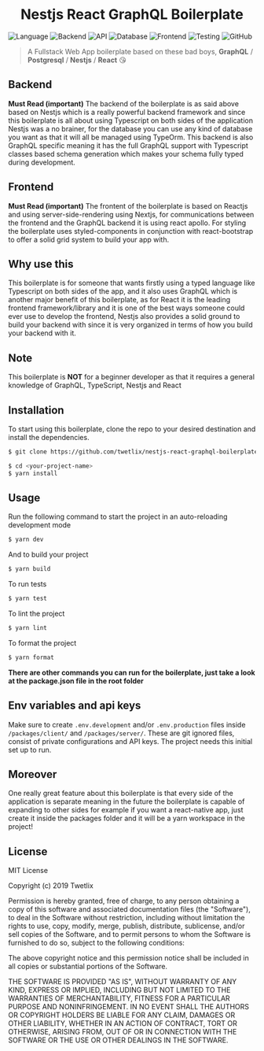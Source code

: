 <h1 align="center">
  Nestjs React GraphQL Boilerplate
</h1>

![Language](https://img.shields.io/badge/language-TypeScript-blue.svg)
![Backend](https://img.shields.io/badge/backend-Nestjs-e0224e.svg)
![API](https://img.shields.io/badge/api-GraphQL-e535ab.svg)
![Database](https://img.shields.io/badge/database-TypeOrm-fb0902.svg)
![Frontend](https://img.shields.io/badge/frontend-Nextjs-0f70f3.svg)
![Testing](https://img.shields.io/badge/testing-Jest-954058.svg)
![GitHub](https://img.shields.io/github/license/twetlix/nestjs-react-graphql-boilerplate.svg)

> A Fullstack Web App boilerplate based on these bad boys, **GraphQL** / **Postgresql** / **Nestjs** / **React** 😘

## Backend

**Must Read (important)**
The backend of the boilerplate is as said above based on Nestjs which is a really powerful backend framework and since this boilerplate is all about using Typescript on both sides of the application Nestjs was a no brainer, for the database you can use any kind of database you want as that it will all be managed using TypeOrm. This backend is also GraphQL specific meaning it has the full GraphQL support with Typescript classes based schema generation which makes your schema fully typed during development.

## Frontend

**Must Read (important)**
The frontent of the boilerplate is based on Reactjs and using server-side-rendering using Nextjs, for communications between the frontend and the GraphQL backend it is using react apollo. For styling the boilerplate uses styled-components in conjunction with react-bootstrap to offer a solid grid system to build your app with.

## Why use this

This boilerplate is for someone that wants firstly using a typed language like Typescript on both sides of the app, and it also uses GraphQL which is another major benefit of this boilerplate, as for React it is the leading frontend framework/library and it is one of the best ways someone could ever use to develop the frontend, Nestjs also provides a solid ground to build your backend with since it is very organized in terms of how you build your backend with it.

## Note

This boilerplate is **NOT** for a beginner developer as that it requires a general knowledge of GraphQL, TypeScript, Nestjs and React

## Installation

To start using this boilerplate, clone the repo to your desired destination and install the dependencies.

```bash
$ git clone https://github.com/twetlix/nestjs-react-graphql-boilerplate.git <your-project-name>

$ cd <your-project-name>
$ yarn install
```

## Usage

Run the following command to start the project in an auto-reloading development mode

```bash
$ yarn dev
```

And to build your project

```bash
$ yarn build
```

To run tests

```bash
$ yarn test
```

To lint the project

```bash
$ yarn lint
```

To format the project

```bash
$ yarn format
```


**There are other commands you can run for the boilerplate, just take a look at the package.json file in the root folder**


## Env variables and api keys

Make sure to create `.env.development` and/or `.env.production` files inside  `/packages/client/` and `/packages/server/`. These are git ignored files, consist of private configurations and API keys. The project needs this initial set up to run.


## Moreover

One really great feature about this boilerplate is that every side of the application is separate meaning in the future the boilerplate is capable of expanding to other sides for example if you want a react-native app, just create it inside the packages folder and it will be a yarn workspace in the project!

## License

MIT License

Copyright (c) 2019 Twetlix

Permission is hereby granted, free of charge, to any person obtaining a copy
of this software and associated documentation files (the "Software"), to deal
in the Software without restriction, including without limitation the rights
to use, copy, modify, merge, publish, distribute, sublicense, and/or sell
copies of the Software, and to permit persons to whom the Software is
furnished to do so, subject to the following conditions:

The above copyright notice and this permission notice shall be included in all
copies or substantial portions of the Software.

THE SOFTWARE IS PROVIDED "AS IS", WITHOUT WARRANTY OF ANY KIND, EXPRESS OR
IMPLIED, INCLUDING BUT NOT LIMITED TO THE WARRANTIES OF MERCHANTABILITY,
FITNESS FOR A PARTICULAR PURPOSE AND NONINFRINGEMENT. IN NO EVENT SHALL THE
AUTHORS OR COPYRIGHT HOLDERS BE LIABLE FOR ANY CLAIM, DAMAGES OR OTHER
LIABILITY, WHETHER IN AN ACTION OF CONTRACT, TORT OR OTHERWISE, ARISING FROM,
OUT OF OR IN CONNECTION WITH THE SOFTWARE OR THE USE OR OTHER DEALINGS IN THE
SOFTWARE.
